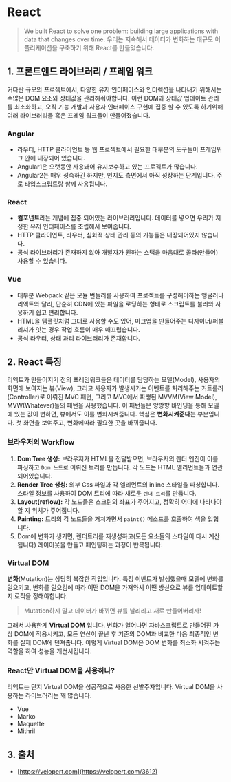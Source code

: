 # React

> We built React to solve one problem: building large applications with data that changes over time.
> 우리는 지속해서 데이터가 변화하는 대규모 어플리케이션을 구축하기 위해 React를 만들었습니다.

## 1. 프론트엔드 라이브러리 / 프레임 워크

커다란 규모의 프로젝트에서, 다양한 유저 인터페이스와 인터렉션을 나타내기 위해서는 수많은 DOM 요소와 상태값을 관리해줘야합니다. 이런 DOM과 상태값 업데이트 관리를 최소화하고, 오직 기능 개발과 사용자 인터페이스 구현에 집중 할 수 있도록 하기위해 여러 라이브러리들 혹은 프레임 워크들이 만들어졌습니다.

### Angular

- 라우터, HTTP 클라이언트 등 웹 프로젝트에서 필요한 대부분의 도구들이 프레임워크 안에 내장되어 있습니다.
- Angular1은 오랫동안 사용돼어 유지보수하고 있는 프로젝트가 많습니다.
- Angular2는 매우 성숙하긴 하지만, 인지도 측면에서 아직 성장하는 단계입니다. 주로 타입스크립트랑 함께 사용됩니다.

### React

- **컴포넌트**라는 개념에 집중 되어있는 라이브러리입니다. 데이터를 넣으면 우리가 지정한 유저 인터페이스를 조립해서 보여줍니다.
- HTTP 클라이언트, 라우터, 심화적 상태 관리 등의 기능들은 내장되어있지 않습니다.
- 공식 라이브러리가 존재하지 않아 개발자가 원하는 스택을 마음대로 골라(만들어) 사용할 수 있습니다.

### Vue

- 대부분 Webpack 같은 모듈 번들러를 사용하여 프로젝트를 구성해야하는 앵귤러나 리엑트와 달리, 단순히 CDN에 있는 파일을 로딩하는 형태로 스크립트를 불러와 사용하기 쉽고 편리합니다.
- HTML을 템플릿처럼 그대로 사용할 수도 있어, 마크업을 만들어주는 디자이너/퍼블리셔가 잇는 경우 작업 흐름이 매우 매끄럽습니다.
- 공식 라우터, 상태 과리 라이브러리가 존재합니다.

## 2. React 특징

리엑트가 만들어지기 전의 프레임워크들은 데이터를 담당하는 모델(Model), 사용자의 화면에 보여지는 뷰(View), 그리고 사용자가 발생시키는 이벤트를 처리해주는 커트롤러(Controller)로 이뤄진 MVC 패턴, 그리고 MVC에서 파생된 MVVM(View Model), MVW(Whatever)들의 패턴을 사용했습니다. 이 패턴들은 양방향 바인딩을 통해 모델에 있는 값이 변하면, 뷰에서도 이를 변화시켜줍니다. 핵심은 **변화시켜준다**는 부분입니다. 첫 화면을 보여주고, 변화에따라 필요한 곳을 바꿔줍니다.

### 브라우저의 Workflow

1. **Dom Tree 생성:** 브라우저가 HTML을 전달받으면, 브라우저의 렌더 엔진이 이를 파싱하고 `Dom 노드`로 이뤄진 트리를 만듭니다. 각 노드는 HTML 엘리먼트들과 연관되어있습니다.
2. **Render Tree 생성:** 외부 Css 파일과 각 엘리먼트의 inline 스타일을 파싱합니다. 스타일 정보를 사용하여 DOM 트리에 따라 새로운 `렌더 트리`를 만듭니다.
3. **Layout(reflow):** 각 노드들은 스크린의 좌표가 주어지고, 정확히 어디에 나타나야 할 지 위치가 주어집니다.
4. **Painting:** 트리의 각 노드들을 거쳐가면서 `paint()` 메소드를 호출하여 색을 입힙니다.
5. Dom에 변화가 생기면, 렌더트리를 재생성하고(모든 요소들의 스타일이 다시 계산됩니다) 레이아웃을 만들고 페인팅하는 과정이 반복됩니다.

### Virtual DOM

**변화**(Mutation)는 상당히 복잡한 작업입니다. 특정 이벤트가 발생했을때 모델에 변화를 일으키고, 변화를 일으킴에 따라 어떤 DOM을 가져와서 어떤 방싣으로 뷰를 업데이트할지 로직을 정해야합니다.

> Mutation하지 말고 데이터가 바뀌면 뷰를 날리리고 새로 만들어버리자!

그래서 사용한게 **Virtual DOM** 입니다. 변화가 일어나면 자바스크립트로 만들어진 가상 DOM에 적용시키고, 모든 연산이 끝난 후 기존의 DOM과 비교한 다음 최종적인 변화를 실제 DOM에 던져줍니다. 이렇게 Virtual DOM은 DOM 변화를 최소화 시켜주는 역할을 하여 성능을 개선시킵니다.

### React만 Virtual DOM을 사용하나?

리액트는 단지 Virtual DOM을 성공적으로 사용한 선발주자입니다. Virtual DOM을 사용하는 라이브러리는 꽤 많습니다.

- Vue
- Marko
- Maquette
- Mithril

## 3. 출처
- [https://velopert.com](https://velopert.com/3612)